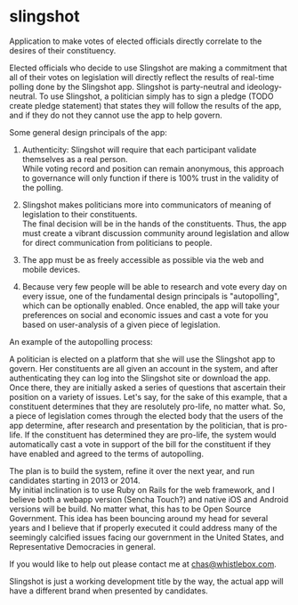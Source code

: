 slingshot
=========

Application to make votes of elected officials directly correlate to the desires of their constituency. 

Elected officials who decide to use Slingshot are making a commitment that all of their votes on legislation 
will directly reflect the results of real-time polling done by the Slingshot app.  Slingshot is party-neutral 
and ideology-neutral.  To use Slingshot, a politician simply has to sign a pledge (TODO create pledge statement) 
that states they will follow the results of the app, and if they do not they cannot use the app to help govern.  

Some general design principals of the app:

1.  Authenticity:  Slingshot will require that each participant validate themselves as a real person.  
While voting record and position can remain anonymous, this approach to governance will only function 
if there is 100% trust in the validity of the polling.

2.  Slingshot makes politicians more into communicators of meaning of legislation to their constituents.   
The final decision will be in the hands of the constituents.  Thus, the app must create a vibrant discussion 
community around legislation and allow for direct communication from politicians to people.

3.  The app must be as freely accessible as possible via the web and mobile devices.

4.  Because very few people will be able to research and vote every day on every issue, one of the fundamental 
design principals is "autopolling", which can be optionally enabled.  Once enabled, the app will take your
preferences on social and economic issues and cast a vote for you based on user-analysis of a given piece 
of legislation.     

An example of the autopolling process:

A politician is elected on a platform that she will use the Slingshot app to govern.  Her constituents are 
all given an account in the system, and after authenticating they can log into the Slingshot site or download 
the app.  Once there, they are initially asked a series of questions that ascertain their position on a variety 
of issues.  Let's say, for the sake of this example, that a constituent determines that they are resolutely 
pro-life, no matter what.  So, a piece of legislation comes through the elected body that the users of the 
app determine, after research and presentation by the politician, that is pro-life.  If the constituent has 
determined they are pro-life, the system would automatically cast a vote in support of the bill for the constituent
if they have enabled and agreed to the terms of autopolling.


The plan is to build the system, refine it over the next year, and run candidates starting in 2013 or 2014.  
My initial inclination is to use Ruby on Rails for the web framework, and I believe both a webapp version 
(Sencha Touch?) and native iOS and Android versions will be build.  No matter what, this has to be 
Open Source Government.  This idea has been bouncing around my head for several years and I believe that if
properly executed it could address many of the seemingly calcified issues facing our government in the 
United States, and Representative Democracies in general.  

If you would like to help out please contact me at chas@whistlebox.com. 

Slingshot is just a working development title by the way, the actual app will have a different brand when 
presented by candidates.  
